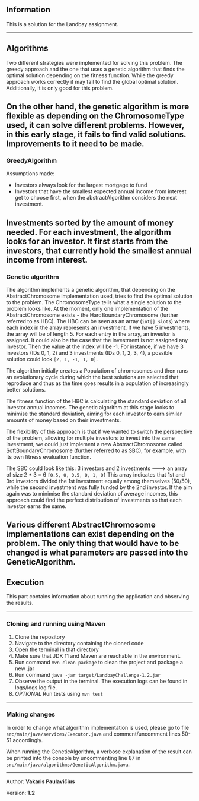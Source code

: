## Information

This is a solution for the Landbay assignment.

---
## Algorithms

Two different strategies were implemented for solving this problem. The greedy approach and the one that uses a genetic algorithm
that finds the optimal solution depending on the fitness function. While the greedy approach works correctly it may fail to find the
global optimal solution. Additionally, it is only good for this problem. 

On the other hand, the genetic algorithm is more flexible as depending on the ChromosomeType used, it can solve different problems.
However, in this early stage, it fails to find valid solutions. Improvements to it need to be made.
---
### GreedyAlgorithm

Assumptions made:
- Investors always look for the largest mortgage to fund
- Investors that have the smallest expected annual income from interest get to choose first, when the abstractAlgorithm considers the next investment.

Investments sorted by the amount of money needed. For each investment, the algorithm looks for an investor. It first starts from the investors,
that currently hold the smallest annual income from interest.
 ---
### Genetic algorithm

The algorithm implements a genetic algorithm, that depending on the AbstractChromosome implementation used, tries to find the optimal solution to the problem.
The ChromosomeType tells what a single solution to the problem looks like. At the moment, only one implementation of the AbstractChromosome exists - the HardBoundaryChromosome (further referred to as HBC).
The HBC can be seen as an array (`int[] slots`) where each index in the array represents an investment. If we have 5 investments, the array will be of length 5.
For each entry in the array, an investor is assigned. It could also be the case that the investment is not assigned any investor. Then the value at the index will be -1. 
For instance, if we have 3 investors (IDs 0, 1, 2) and 3 investments (IDs 0, 1, 2, 3, 4), a possible solution could look 
`[2, 1, -1, 1, 0]`.

The algorithm initially creates a Population of chromosomes and then runs an evolutionary cycle during which the best solutions
are selected that reproduce and thus as the time goes results in a population of increasingly better solutions.

The fitness function of the HBC is calculating the standard deviation of all investor annual incomes. The genetic algorithm
at this stage looks to minimise the standard deviation, aiming for each investor to earn similar amounts of money based on their investments.

The flexibility of this approach is that if we wanted to switch the perspective of the problem, allowing for multiple investors to
invest into the same investment, we could just implement a new AbstractChromosome called SoftBoundaryChromosome (further referred to as SBC), for example, with its own fitness evaluation function.

The SBC could look like this: 3 investors and 2 investments ---> an array of size 2 * 3 = 6 `[0.5, 0, 0.5, 0, 1, 0]`
This array indicates that 1st and 3rd investors divided the 1st investment equally among themselves (50/50), while the second
investment was fully funded by the 2nd investor. If the aim again was to minimise the standard deviation of average incomes, this approach
could find the perfect distribution of investments so that each investor earns the same.

Various different AbstractChromosome implementations can exist depending on the problem. The only thing that would have to be changed is what
parameters are passed into the GeneticAlgorithm.
---
## Execution

This part contains information about running the application and observing the results.

---
### Cloning and running using Maven

1. Clone the repository
2. Navigate to the directory containing the cloned code
3. Open the terminal in that directory
4. Make sure that JDK 11 and Maven are reachable in the environment.
5. Run command ```mvn clean package``` to clean the project and package a new .jar
6. Run command ```java -jar target/LandbayChallenge-1.2.jar```
7. Observe the output in the terminal. The execution logs can be found in logs/logs.log file.
8. *OPTIONAL* Run tests using ```mvn test```

---
### Making changes

In order to change what algorithm implementation is used, please go to file `src/main/java/services/Executor.java` and 
comment/uncomment lines 50-51 accordingly.

When running the GeneticAlgorithm, a verbose explanation of the result can be
printed into the console by uncommenting line 87 in `src/main/java/algorithms/GeneticAlgorithm.java`.

---
Author: **Vakaris Paulavičius**

Version: **1.2**